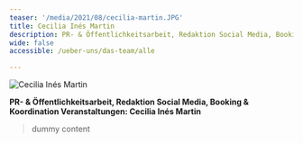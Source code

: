 ```yaml
---
teaser: '/media/2021/08/cecilia-martin.JPG'
title: Cecilia Inés Martin
description: PR- & Öffentlichkeitsarbeit, Redaktion Social Media, Booking & Koordination
wide: false
accessible: /ueber-uns/das-team/alle

---
```



![Cecilia Inés Martin](/media/2021/08/cecilia-martin.JPG "Cecilia Inés Martin")

**PR- & Öffentlichkeitsarbeit, Redaktion Social Media, Booking & Koordination Veranstaltungen: Cecilia Inés Martin**

> dummy content
